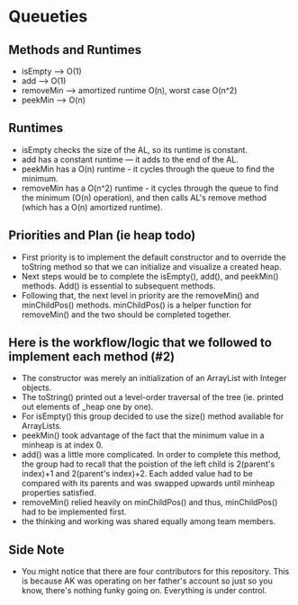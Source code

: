 # Queueties
## Methods and Runtimes
- isEmpty --> O(1)
- add --> O(1)
- removeMin --> amortized runtime O(n), worst case O(n^2)
- peekMin --> O(n)

## Runtimes
- isEmpty checks the size of the AL, so its runtime is constant.
- add has a constant runtime — it adds to the end of the AL.
- peekMin has a O(n) runtime - it cycles through the queue to find the minimum.
- removeMin has a O(n^2) runtime - it cycles through the queue to find the minimum (O(n) operation), and then calls AL's remove method (which has a O(n) amortized runtime).

## Priorities and Plan (ie heap todo)
- First priority is to implement the default constructor and to override the toString method so that we can initialize and visualize a created heap.
- Next steps would be to complete the isEmpty(), add(), and peekMin() methods. Add() is essential to subsequent methods.
- Following that, the next level in priority are the removeMin() and minChildPos() methods. minChildPos() is a helper function for removeMin() and the two should be completed together. 

## Here is the workflow/logic that we followed to implement each method (#2)
- The constructor was merely an initialization of an ArrayList with Integer objects.
- The toString() printed out a level-order traversal of the tree (ie. printed out elements of _heap one by one).
- For isEmpty() this group decided to use the size() method available for ArrayLists.
- peekMin() took advantage of the fact that the minimum value in a minheap is at index 0.
- add() was a little more complicated. In order to complete this method, the group had to recall that the poistion of the left child is 2(parent's index)+1 and 2(parent's index)+2. Each added value had to be compared with its parents and was swapped upwards until minheap properties satisfied.
- removeMin() relied heavily on minChildPos() and thus, minChildPos() had to be implemented first.
- the thinking and working was shared equally among team members. 

## Side Note 
- You might notice that there are four contributors for this repository. This is because AK was operating on her father's account so just so you know, there's nothing funky going on. Everything is under control. 
